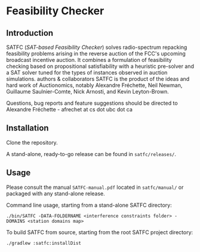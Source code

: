 # Feasibility Checker

## Introduction

SATFC (_SAT-based Feasibility Checker_) solves radio-spectrum repacking feasibility problems arising in the reverse auction of the FCC's upcoming broadcast incentive auction. It combines a formulation of feasibility checking based on propositional satisfiability with a heuristic pre-solver and a SAT solver tuned for the types of instances observed in auction simulations.
authors & collaborators SATFC is the product of the ideas and hard work of Auctionomics, notably Alexandre Fréchette, Neil Newman, Guillaume Saulnier-Comte, Nick Arnosti, and Kevin Leyton-Brown.

Questions, bug reports and feature suggestions should be directed to Alexandre Fréchette - afrechet at cs dot ubc dot ca

## Installation
Clone the repository.

A stand-alone, ready-to-go release can be found in `satfc/releases/`.

## Usage
Please consult the manual `SATFC-manual.pdf` located in `satfc/manual/` or packaged with any stand-alone release.

Command line usage, starting from a stand-alone SATFC directory:
```
./bin/SATFC -DATA-FOLDERNAME <interference constraints folder> -DOMAINS <station domains map>
```

To build SATFC from source, starting from the root SATFC project directory:
```
./gradlew :satfc:installDist
```
